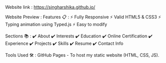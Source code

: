 Website link :
https://singharshika.github.io/

Website Preview :
Features 📋 :
⚡️ Fully Responsive ⚡️ Valid HTML5 & CSS3 ⚡️ Typing animation using Typed.js ⚡️ Easy to modify

Sections 📚 :
✔️ About ✔️ Interests ✔️ Education ✔️ Online Certification ✔️ Experience ✔️ Projects ✔️ Skills ✔️ Resume ✔️ Contact Info

Tools Used 🛠️ :
GitHub Pages - To host my static website (HTML, CSS, JS).
